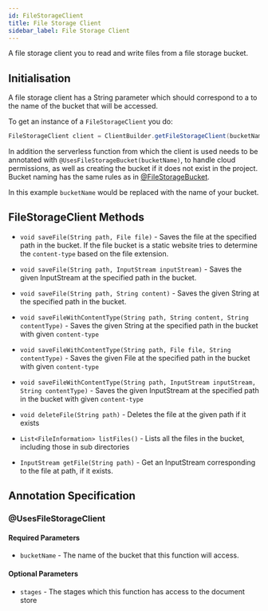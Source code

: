 ```yaml
---
id: FileStorageClient
title: File Storage Client
sidebar_label: File Storage Client
---
```


A file storage client you to read and write files from a file storage bucket. 

## Initialisation

A file storage client has a String parameter which should correspond to a to the name of the bucket that will be accessed.

To get an instance of a `FileStorageClient` you do: 

```java
FileStorageClient client = ClientBuilder.getFileStorageClient(bucketName);
```

In addition the serverless function from which the client is used needs to be annotated with `@UsesFileStorageBucket(bucketName)`, to handle cloud permissions, as well as creating the bucket if it does not exist in the project. Bucket naming has the same rules as in [@FileStorageBucket](../FileStorageBucket.md). 

In this example `bucketName` would be replaced with the name of your bucket. 

## FileStorageClient Methods

* `void saveFile(String path, File file)` - Saves the file at the specified path in the bucket. If the file bucket is a static website tries to determine the `content-type` based on the file extension. 

* `void saveFile(String path, InputStream inputStream)` - Saves the given InputStream at the specified path in the bucket.

* `void saveFile(String path, String content)` - Saves the given String at the specified path in the bucket.

* `void saveFileWithContentType(String path, String content, String contentType)` - Saves the given String at the specified path in the bucket with given `content-type` 

* `void saveFileWithContentType(String path, File file, String contentType)` - Saves the given File at the specified path in the bucket with given `content-type` 

* `void saveFileWithContentType(String path, InputStream inputStream, String contentType)` - Saves the given InputStream at the specified path in the bucket with given `content-type` 

* `void deleteFile(String path)` - Deletes the file at the given path if it exists 

* `List<FileInformation> listFiles()` - Lists all the files in the bucket, including those in sub directories 

* `InputStream getFile(String path)` - Get an InputStream corresponding to the file at path, if it exists.

## Annotation Specification
### @UsesFileStorageClient
#### Required Parameters
* `bucketName` - The name of the bucket that this function will access.

#### Optional Parameters
* `stages` - The stages which this function has access to the document store

